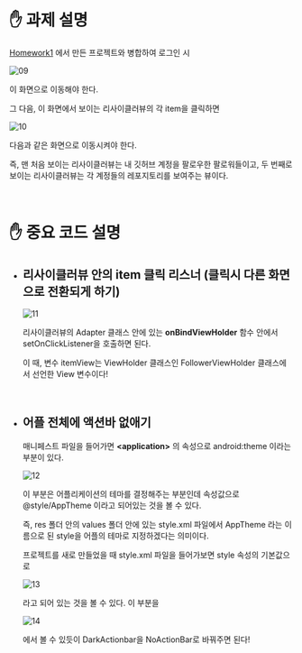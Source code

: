 # ✋ 과제 설명

[Homework1](https://github.com/choheeis/SOPT_25/blob/master/README_collection/Homework1_readme.md) 에서 만든 프로젝트와 병합하여 로그인 시 

![09](https://user-images.githubusercontent.com/31889335/69004918-b87c8c00-095d-11ea-9985-de53be393036.PNG)

이 화면으로 이동해야 한다.

그 다음, 이 화면에서 보이는 리사이클러뷰의 각 item을 클릭하면 

![10](https://user-images.githubusercontent.com/31889335/69004956-4d7f8500-095e-11ea-853d-77037bb54d57.PNG)

다음과 같은 화면으로 이동시켜야 한다. 

즉, 맨 처음 보이는 리사이클러뷰는 내 깃허브 계정을 팔로우한 팔로워들이고, 두 번째로 보이는 리사이클러뷰는 각 계정들의 레포지토리를 보여주는 뷰이다.


<br>

# ✋ 중요 코드 설명

- ## 리사이클러뷰 안의 item 클릭 리스너 (클릭시 다른 화면으로 전환되게 하기)

    ![11](https://user-images.githubusercontent.com/31889335/69005065-c6331100-095f-11ea-8c64-ab6ee0f8fd8e.PNG)

    리사이클러뷰의 Adapter 클래스 안에 있는 __onBindViewHolder__ 함수 안에서 setOnClickListener을 호출하면 된다.

    이 때, 변수 itemView는 ViewHolder 클래스인 FollowerViewHolder 클래스에서 선언한 View 변수이다!

    <br>

- ## 어플 전체에 액션바 없애기

    매니페스트 파일을 들어가면 __\<application>__ 의 속성으로 android:theme 이라는 부분이 있다. 

    ![12](https://user-images.githubusercontent.com/31889335/69405335-b9893100-0d42-11ea-9608-aafc8428c334.PNG)


    이 부분은 어플리케이션의 테마를 결정해주는 부분인데 속성값으로 @style/AppTheme 이라고 되어있는 것을 볼 수 있다.

    즉, res 폴더 안의 values 폴더 안에 있는 style.xml 파일에서 AppTheme 라는 이름으로 된 style을 어플의 테마로 지정하겠다는 의미이다. 

    프로젝트를 새로 만들었을 때 style.xml 파일을 들어가보면 style 속성의 기본값으로 
    
    ![13](https://user-images.githubusercontent.com/31889335/69405572-5f3ca000-0d43-11ea-899a-c13ffe92133e.PNG)

    라고 되어 있는 것을 볼 수 있다. 이 부분을

    ![14](https://user-images.githubusercontent.com/31889335/69405573-5fd53680-0d43-11ea-9628-e637cdc355ab.PNG)

    에서 볼 수 있듯이 DarkActionbar을 NoActionBar로 바꿔주면 된다!
